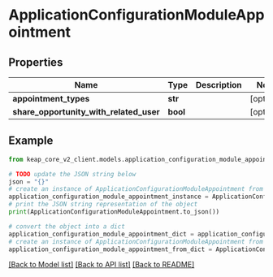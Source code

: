 # ApplicationConfigurationModuleAppointment


## Properties

Name | Type | Description | Notes
------------ | ------------- | ------------- | -------------
**appointment_types** | **str** |  | [optional] 
**share_opportunity_with_related_user** | **bool** |  | [optional] 

## Example

```python
from keap_core_v2_client.models.application_configuration_module_appointment import ApplicationConfigurationModuleAppointment

# TODO update the JSON string below
json = "{}"
# create an instance of ApplicationConfigurationModuleAppointment from a JSON string
application_configuration_module_appointment_instance = ApplicationConfigurationModuleAppointment.from_json(json)
# print the JSON string representation of the object
print(ApplicationConfigurationModuleAppointment.to_json())

# convert the object into a dict
application_configuration_module_appointment_dict = application_configuration_module_appointment_instance.to_dict()
# create an instance of ApplicationConfigurationModuleAppointment from a dict
application_configuration_module_appointment_from_dict = ApplicationConfigurationModuleAppointment.from_dict(application_configuration_module_appointment_dict)
```
[[Back to Model list]](../README.md#documentation-for-models) [[Back to API list]](../README.md#documentation-for-api-endpoints) [[Back to README]](../README.md)


